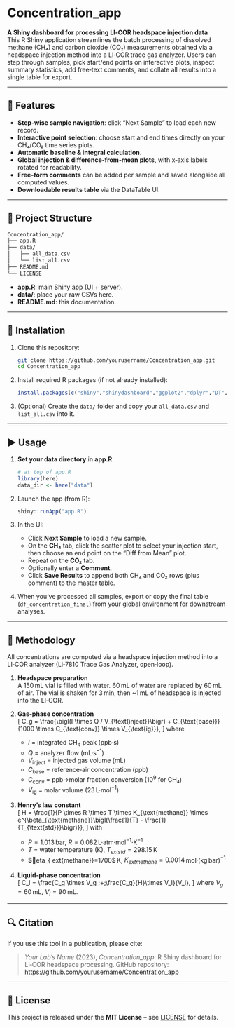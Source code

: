 # Concentration_app


**A Shiny dashboard for processing LI‑COR headspace injection data**  
This R Shiny application streamlines the batch processing of dissolved methane (CH₄) and carbon dioxide (CO₂) measurements obtained via a headspace injection method into a LI‑COR trace gas analyzer. Users can step through samples, pick start/end points on interactive plots, inspect summary statistics, add free‑text comments, and collate all results into a single table for export.

---

## 🚀 Features

- **Step‑wise sample navigation**: click “Next Sample” to load each new record.  
- **Interactive point selection**: choose start and end times directly on your CH₄/CO₂ time series plots.  
- **Automatic baseline & integral calculation**.  
- **Global injection & difference‑from‑mean plots**, with x‑axis labels rotated for readability.  
- **Free‑form comments** can be added per sample and saved alongside all computed values.  
- **Downloadable results table** via the DataTable UI.  

---

## 📂 Project Structure

```bash
Concentration_app/
├── app.R
├── data/
│   ├── all_data.csv
│   └── list_all.csv
├── README.md
└── LICENSE
```

- **app.R**: main Shiny app (UI + server).  
- **data/**: place your raw CSVs here.  
- **README.md**: this documentation.  

---

## 🔧 Installation

1. Clone this repository:
   ```bash
   git clone https://github.com/yourusername/Concentration_app.git
   cd Concentration_app
   ```

2. Install required R packages (if not already installed):
   ```r
   install.packages(c("shiny","shinydashboard","ggplot2","dplyr","DT","here"))
   ```

3. (Optional) Create the `data/` folder and copy your `all_data.csv` and `list_all.csv` into it.

---

## ▶️ Usage

1. **Set your data directory** in **app.R**:
   ```r
   # at top of app.R
   library(here)
   data_dir <- here("data")
   ```

2. Launch the app (from R):
   ```r
   shiny::runApp("app.R")
   ```

3. In the UI:
   - Click **Next Sample** to load a new sample.  
   - On the **CH₄** tab, click the scatter plot to select your injection start, then choose an end point on the “Diff from Mean” plot.  
   - Repeat on the **CO₂** tab.  
   - Optionally enter a **Comment**.  
   - Click **Save Results** to append both CH₄ and CO₂ rows (plus comment) to the master table.  

4. When you’ve processed all samples, export or copy the final table (`df_concentration_final`) from your global environment for downstream analyses.

---

## 📐 Methodology

All concentrations are computed via a headspace injection method into a LI‑COR analyzer (Li‑7810 Trace Gas Analyzer, open‑loop).

1. **Headspace preparation**  
   A 150 mL vial is filled with water. 60 mL of water are replaced by 60 mL of air. The vial is shaken for 3 min, then ~1 mL of headspace is injected into the LI‑COR.

2. **Gas‑phase concentration**  
   \[
     C_g
     = \frac{\bigl(I \times Q / V_{\text{inject}}\bigr) + C_{\text{base}}}
            {1000 \times C_{\text{conv}} \times V_{\text{ig}}},
   \]
   where  
   - $I$ = integrated CH$_4$ peak (ppb·s)  
   - $Q$ = analyzer flow (mL·s$^{-1}$)  
   - $V_{\text{inject}}$ = injected gas volume (mL)  
   - $C_{\text{base}}$ = reference‑air concentration (ppb)  
   - $C_{\text{conv}}$ = ppb→molar fraction conversion (10$^9$ for CH₄)  
   - $V_{\text{ig}}$ = molar volume (23 L·mol$^{-1}$)  

3. **Henry’s law constant**  
   \[
     H
     = \frac{1}{P \times R \times T \times K_{\text{methane}}
       \times e^{\beta_{\text{methane}}\bigl(\frac{1}{T} - \frac{1}{T_{\text{std}}}\bigr)}},
   \]
   with  
   - $P=1.013$ bar, $R=0.082$ L·atm·mol$^{-1}$·K$^{-1}$  
   - $T$ = water temperature (K), $T_{	ext{std}}=298.15$ K  
   - $eta_{	ext{methane}}=1700$ K, $K_{	ext{methane}}=0.0014$ mol·(kg bar)$^{-1}$  

4. **Liquid‑phase concentration**  
   \[
     C_l
     = \frac{C_g \times V_g \;+\;\frac{C_g}{H}\times V_l}{V_l},
   \]
   where $V_g=60$ mL, $V_l=90$ mL.

---

## 🔍 Citation

If you use this tool in a publication, please cite:

> *Your Lab’s Name* (2023), *Concentration_app*: R Shiny dashboard for LI‑COR headspace processing. GitHub repository: https://github.com/yourusername/Concentration_app

---

## 📝 License

This project is released under the **MIT License** – see [LICENSE](LICENSE) for details.

